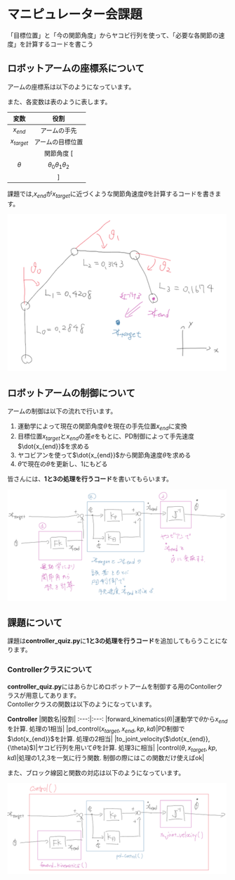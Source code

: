 # マニピュレーター会課題

「目標位置」と「今の関節角度」からヤコビ行列を使って、「必要な各関節の速度」を計算するコードを書こう

## ロボットアームの座標系について

アームの座標系は以下のようになっています。

また、各変数は表のように表します。

|変数|役割|
:---:|:---:
|$x_{end}$|アームの手先|
|$x_{target}$|アームの目標位置|
|${\theta}$|関節角度 [ $${\theta}_{0} {\theta}_{1} {\theta}_{2}$$ ] |

課題では,$x_{end}$が$x_{target}$に近づくような関節角速度$\dot{\theta}$を計算するコードを書きます。

<img src="imgs/arm_constraints.png" width=500>


## ロボットアームの制御について

アームの制御は以下の流れで行います。

1. 運動学によって現在の関節角度${\theta}$を現在の手先位置$x_{end}$に変換
1. 目標位置$x_{target}$と$x_{end}$の差${e}$をもとに、PD制御によって手先速度$\dot{x_{end}}$を求める
1. ヤコビアンを使って$\dot{x_{end}}$から関節角速度$\dot{\theta}$を求める
1. $\dot{\theta}$で現在の${\theta}$を更新し、1にもどる

皆さんには、**1と3の処理を行うコード**を書いてもらいます。

<img src="imgs/block_fig1.png" width=500>


## 課題について

課題は**controller_quiz.py**に**1と3の処理を行うコード**を追加してもらうことになります。


### Controllerクラスについて

**controller_quiz.py**にはあらかじめロボットアームを制御する用のContollerクラスが用意してあります。  
Contollerクラスの関数は以下のようになっています。

**Controller**
|関数名|役割|
:---:|:---:
|forward_kinematics(${\theta}$)|運動学で${\theta}$から$x_{end}$を計算. 処理の1相当|
|pd_control($x_{target},x_{end},kp,kd$)|PD制御で$\dot{x_{end}}$を計算. 処理の2相当|
|to_joint_velocity($\dot{x_{end}}, {\theta}$)|ヤコビ行列を用いて$\dot{\theta}$を計算. 処理3に相当|
|control(${\theta},x_{target},kp,kd$)|処理の1,2,3を一気に行う関数. 制御の際にはこの関数だけ使えばok|

また、ブロック線図と関数の対応は以下のようになっています。

<img src="imgs/block_fig.png" width=500>

